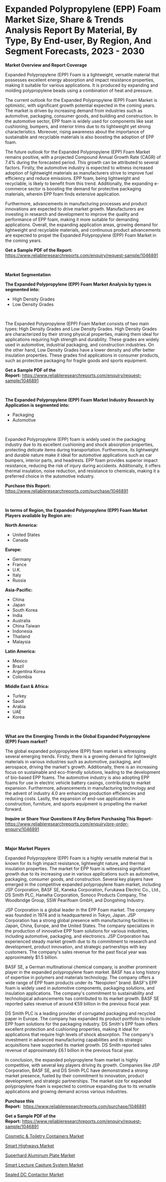 <p><h1>Expanded Polypropylene (EPP) Foam Market Size, Share & Trends Analysis Report By Material, By Type, By End-user, By Region, And Segment Forecasts, 2023 - 2030</h1></p><p><strong>Market Overview and Report Coverage</strong></p>
<p><p>Expanded Polypropylene (EPP) Foam is a lightweight, versatile material that possesses excellent energy absorption and impact resistance properties, making it suitable for various applications. It is produced by expanding and molding polypropylene beads using a combination of heat and pressure.</p><p>The current outlook for the Expanded Polypropylene (EPP) Foam Market is optimistic, with significant growth potential expected in the coming years. The market is driven by increasing demand from industries such as automotive, packaging, consumer goods, and building and construction. In the automotive sector, EPP foam is widely used for components like seat cushioning, bumpers, and interior trims due to its lightweight yet strong characteristics. Moreover, rising awareness about the importance of sustainable and recyclable materials is also boosting the adoption of EPP foam.</p><p>The future outlook for the Expanded Polypropylene (EPP) Foam Market remains positive, with a projected Compound Annual Growth Rate (CAGR) of 7.4% during the forecasted period. This growth can be attributed to several factors. Firstly, the automotive industry is expected to witness increased adoption of lightweight materials as manufacturers strive to improve fuel efficiency and reduce emissions. EPP foam, being lightweight and recyclable, is likely to benefit from this trend. Additionally, the expanding e-commerce sector is boosting the demand for protective packaging materials, wherein EPP foam finds extensive application.</p><p>Furthermore, advancements in manufacturing processes and product innovations are expected to drive market growth. Manufacturers are investing in research and development to improve the quality and performance of EPP foam, making it more suitable for demanding applications. Overall, the expanding application areas, growing demand for lightweight and recyclable materials, and continuous product advancements are expected to propel the Expanded Polypropylene (EPP) Foam Market in the coming years.</p></p>
<p><strong>Get a Sample PDF of the Report:</strong> <a href="https://www.reliableresearchreports.com/enquiry/request-sample/1046891">https://www.reliableresearchreports.com/enquiry/request-sample/1046891</a></p>
<p>&nbsp;</p>
<p><strong>Market Segmentation</strong></p>
<p><strong>The Expanded Polypropylene (EPP) Foam Market Analysis by types is segmented into:</strong></p>
<p><ul><li>High Density Grades</li><li>Low Density Grades</li></ul></p>
<p>&nbsp;</p>
<p><p>The Expanded Polypropylene (EPP) Foam Market consists of two main types: High Density Grades and Low Density Grades. High Density Grades are characterized by their strong physical properties, making them ideal for applications requiring high strength and durability. These grades are widely used in automotive, industrial packaging, and construction industries. On the other hand, Low Density Grades have a lower density and offer better insulation properties. These grades find applications in consumer products, such as protective packaging for fragile goods and sports equipment.</p></p>
<p><strong>Get a Sample PDF of the Report:</strong>&nbsp;<a href="https://www.reliableresearchreports.com/enquiry/request-sample/1046891">https://www.reliableresearchreports.com/enquiry/request-sample/1046891</a></p>
<p>&nbsp;</p>
<p><strong>The Expanded Polypropylene (EPP) Foam Market Industry Research by Application is segmented into:</strong></p>
<p><ul><li>Packaging</li><li>Automotive</li></ul></p>
<p>&nbsp;</p>
<p><p>Expanded Polypropylene (EPP) foam is widely used in the packaging industry due to its excellent cushioning and shock absorption properties, protecting delicate items during transportation. Furthermore, its lightweight and durable nature make it ideal for automotive applications such as car bumpers, interior parts, and headrests. EPP foam provides superior impact resistance, reducing the risk of injury during accidents. Additionally, it offers thermal insulation, noise reduction, and resistance to chemicals, making it a preferred choice in the automotive industry.</p></p>
<p><strong>Purchase this Report:</strong>&nbsp; <a href="https://www.reliableresearchreports.com/purchase/1046891">https://www.reliableresearchreports.com/purchase/1046891</a></p>
<p>&nbsp;</p>
<p><strong>In terms of Region, the Expanded Polypropylene (EPP) Foam Market Players available by Region are:</strong></p>
<p>
    <p> <strong> North America: </strong>
        <ul>
            <li>United States</li>
            <li>Canada</li>
        </ul>
        </p> 
    <p> <strong> Europe: </strong>
        <ul>
            <li>Germany</li>
            <li>France</li>
            <li>U.K.</li>
            <li>Italy</li>
            <li>Russia</li>
        </ul>
        </p> 
    <p> <strong> Asia-Pacific: </strong>
        <ul>
            <li>China</li>
            <li>Japan</li>
            <li>South Korea</li>
            <li>India</li>
            <li>Australia</li>
            <li>China Taiwan</li>
            <li>Indonesia</li>
            <li>Thailand</li>
            <li>Malaysia</li>
        </ul>
        </p> 
    <p> <strong> Latin America: </strong>
        <ul>
            <li>Mexico</li>
            <li>Brazil</li>
            <li>Argentina Korea</li>
            <li>Colombia</li>
        </ul>
        </p> 
    <p> <strong> Middle East & Africa: </strong>
        <ul>
            <li>Turkey</li>
            <li>Saudi</li>
            <li>Arabia</li>
            <li>UAE</li>
            <li>Korea</li>
        </ul>
    </p>
    </p>
<p>&nbsp;</p>
<p><strong>What are the Emerging Trends in the Global Expanded Polypropylene (EPP) Foam market?</strong></p>
<p><p>The global expanded polypropylene (EPP) foam market is witnessing several emerging trends. Firstly, there is a growing demand for lightweight materials in various industries such as automotive, packaging, and aerospace, driving the market's growth. Additionally, there is an increasing focus on sustainable and eco-friendly solutions, leading to the development of bio-based EPP foams. The automotive industry is also adopting EPP foams for use in electric vehicle battery casings, contributing to market expansion. Furthermore, advancements in manufacturing technology and the advent of industry 4.0 are enhancing production efficiencies and reducing costs. Lastly, the expansion of end-use applications in construction, furniture, and sports equipment is propelling the market forward.</p></p>
<p><strong>Inquire or Share Your Questions If Any Before Purchasing This Report</strong>- <a href="https://www.reliableresearchreports.com/enquiry/pre-order-enquiry/1046891">https://www.reliableresearchreports.com/enquiry/pre-order-enquiry/1046891</a></p>
<p>&nbsp;</p>
<p><strong>Major Market Players</strong></p>
<p><p>Expanded Polypropylene (EPP) Foam is a highly versatile material that is known for its high impact resistance, lightweight nature, and thermal insulation properties. The market for EPP foam is witnessing significant growth due to its increasing use in various applications such as automotive, packaging, consumer goods, and construction. Several key players have emerged in the competitive expanded polypropylene foam market, including JSP Corporation, BASF SE, Kaneka Corporation, Furukawa Electric Co., Ltd., DS Smith PLC, Hanwha Corporation, Sonoco Products Company, The Woodbridge Group, SSW Pearlfoam GmbH, and Dongshing Industry.</p><p>JSP Corporation is a global leader in the EPP Foam market. The company was founded in 1974 and is headquartered in Tokyo, Japan. JSP Corporation has a strong global presence with manufacturing facilities in Japan, China, Europe, and the United States. The company specializes in the production of innovative EPP foam solutions for various industries, including automotive, packaging, and electronics. JSP Corporation has experienced steady market growth due to its commitment to research and development, product innovation, and strategic partnerships with key customers. The company's sales revenue for the past fiscal year was approximately $1.5 billion.</p><p>BASF SE, a German multinational chemical company, is another prominent player in the expanded polypropylene foam market. BASF has a long history of expertise in polymers and materials technology. The company offers a wide range of EPP foam products under its "Neopolen" brand. BASF's EPP foam is widely used in automotive components, packaging solutions, and insulation applications. The company's commitment to sustainability and technological advancements has contributed to its market growth. BASF SE reported sales revenue of around €59 billion in the previous fiscal year.</p><p>DS Smith PLC is a leading provider of corrugated packaging and recycled paper in Europe. The company has expanded its product portfolio to include EPP foam solutions for the packaging industry. DS Smith's EPP foam offers excellent protection and cushioning properties, making it ideal for applications that require high levels of shock absorption. The company's investment in advanced manufacturing capabilities and its strategic acquisitions have supported its market growth. DS Smith reported sales revenue of approximately £6.1 billion in the previous fiscal year.</p><p>In conclusion, the expanded polypropylene foam market is highly competitive, with several key players driving its growth. Companies like JSP Corporation, BASF SE, and DS Smith PLC have demonstrated a strong market presence, fueled by their commitment to innovation, product development, and strategic partnerships. The market size for expanded polypropylene foam is expected to continue expanding due to its versatile applications and growing demand across various industries.</p></p>
<p><strong>Purchase this Report:</strong>&nbsp;&nbsp;<a href="https://www.reliableresearchreports.com/purchase/1046891">https://www.reliableresearchreports.com/purchase/1046891</a></p>
<p></p>
<p><strong>Get a Sample PDF of the Report:</strong>&nbsp;<a href="https://www.reliableresearchreports.com/enquiry/request-sample/1046891">https://www.reliableresearchreports.com/enquiry/request-sample/1046891</a></p>
<p><p><a href="https://www.linkedin.com/pulse/cosmetic-amp-toiletry-containers-market-challenges-opportunities-km4fc/">Cosmetic & Toiletry Containers Market</a></p><p><a href="https://medium.com/@plan.sock.color/smart-highways-market-size-cagr-trends-2024-2030-227ddfd38251">Smart Highways Market</a></p><p><a href="https://www.linkedin.com/pulse/superhard-aluminum-plate-market-size-share-global-analysis-736wc/">Superhard Aluminum Plate Market</a></p><p><a href="https://medium.com/@agree.gain.spray/smart-lecture-capture-system-market-size-cagr-trends-2024-2030-727bcdd54354">Smart Lecture Capture System Market</a></p><p><a href="https://www.linkedin.com/pulse/sealed-dc-contactor-market-size-2023-2030-global-industrial-zglic/">Sealed DC Contactor Market</a></p></p>
